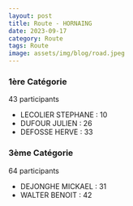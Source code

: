 ```yaml
---
layout: post
title: Route - HORNAING
date: 2023-09-17
category: Route
tags: Route
image: assets/img/blog/road.jpeg
---
```


### 1ère Catégorie
43 participants
- LECOLIER STEPHANE : 10
- DUFOUR JULIEN : 26
- DEFOSSE HERVE : 33

### 3ème Catégorie
64 participants
- DEJONGHE MICKAEL : 31
- WALTER BENOIT : 42
